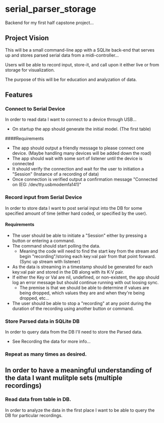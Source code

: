 # serial_parser_storage
Backend for my first half capstone project...

## Project Vision

This will be a small command-line app with a SQLite back-end that serves up and stores parsed serial data from a midi-controller...

Users will be able to record input, store-it, and call upon it either live or from storage for visualization.

The purpose of this will be for education and analyzation of data.

## Features
### Connect to Serial Device
  In order to read data I want to connect to a device through USB...
- On startup the app should generate the initial model. (The first table)

####Requirements

- The app should output a friendly message to please connect one device. (Maybe handling many devices will be added down the road)
- The app should wait with some sort of listener until the device is connected
- It should verify the connection and wait for the user to initiation a "Session" (Instance of a recording of data)
- Once connection is verified output a confirmation message "Connected on (EG: /dev/tty.usbmodemfa141)"
    

### Record input from Serial Device
In order to store data I want to post serial input into the DB for some specified amount of time (either hard coded, or specified by the user).


#### Requirements
  - The user should be able to initiate a "Session" either by pressing a button or entering a command.
  - The command should start polling the data.
    - Meaning the code will need to find the start key from the stream and begin "recording"/storing each key:val pair from that point forward. (Sync up stream with listener)
  - As the data is streaming in a timestamp should be generated for each key:val pair and stored in the DB along with its K:V pair.
  - If either the Key or Val are nil, undefined, or non-existent, the app should log an error message but should continue running with out loosing sync. 
    - The premise is that we should be able to determine if values are being dropped, which values they are and when they're being dropped, etc...
  - The user should be able to stop a "recording" at any point during the duration of the recording using another button or command.

### Store Parsed data in SQLite DB
  In order to query data from the DB I'll need to store the Parsed data.
  - See Recording the data for more info...
  
  
### Repeat as many times as desired.
  In order to have a meaningful understanding of the data I want mulitple sets (multiple recordings)
  - 
  
  
### Read data from table in DB.
  In order to analyze the data in the first place I want to be able to query the DB for particular recordings.
  
  
  
